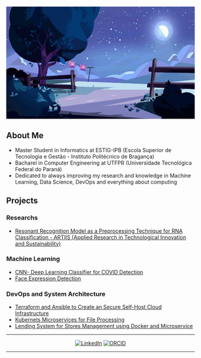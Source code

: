<p align="center">
<img src="./moon.gif" width="700" height="300" />
</p>

##  About Me
- Master Student in Informatics at ESTIG-IPB (Escola Superior de Tecnologia e Gestão - Instituto Politécnico de Bragança)
- Bacharel in Computer Engineering at UTFPR (Universidade  Tecnológica Federal do Paraná)
- Dedicated to always improving my research and knowledge in Machine Learning, Data Science, DevOps and everything about computing

## Projects
### Researchs
- [Resonant Recognition Model as a Preprocessing Technique for RNA Classification - ARTIIS (Applied Research in Technological Innovation and Sustainability)](https://github.com/SALIPE/RRM-PLEK-APPLICATION)

### Machine Learning
- [CNN- Deep Learning Classifier for COVID Detection](https://github.com/SALIPE/si-covid-deep-learning-classifier)
- [Face Expression Detection](https://github.com/SALIPE/Face-Expression-Detection)

### DevOps and System Architecture
- [Terraform and Ansible to Create an Secure Self-Host Cloud Infrastructure](https://github.com/jgmsilva/SSI-cloud-project)
- [Kubernets Microservices for File Processing](https://github.com/SALIPE/k8s-file-process)
- [Lending System for Stores Management using Docker and Microservice](https://github.com/SALIPE/nerdlend-lending-system)
---

<p align="center">
<a href="www.linkedin.com/in/salipe"><img src="https://img.shields.io/badge/linkedin-%230077B5.svg?&style=for-the-badge&logo=linkedin&logoColor=white" alt="LinkedIn" /></a>
<a href="https://orcid.org/0009-0002-1040-4642"><img src="https://img.shields.io/badge/ORCID-A6CE39?style=for-the-badge&logo=orcid&logoColor=white" alt="ORCID" /></a>
</p>

---
